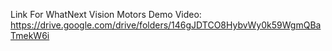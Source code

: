 Link For WhatNext Vision Motors Demo Video:
https://drive.google.com/drive/folders/146gJDTCO8HybvWy0k59WgmQBaTmekW6i

